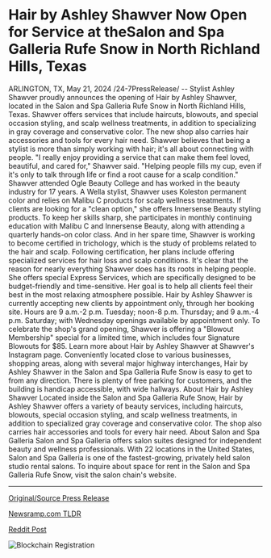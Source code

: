 # Hair by Ashley Shawver Now Open for Service at theSalon and Spa Galleria Rufe Snow in North Richland Hills, Texas

ARLINGTON, TX, May 21, 2024 /24-7PressRelease/ -- Stylist Ashley Shawver proudly announces the opening of Hair by Ashley Shawver, located in the Salon and Spa Galleria Rufe Snow in North Richland Hills, Texas. Shawver offers services that include haircuts, blowouts, and special occasion styling, and scalp wellness treatments, in addition to specializing in gray coverage and conservative color. The new shop also carries hair accessories and tools for every hair need.  Shawver believes that being a stylist is more than simply working with hair; it's all about connecting with people.  "I really enjoy providing a service that can make them feel loved, beautiful, and cared for," Shawver said. "Helping people fills my cup, even if it's only to talk through life or find a root cause for a scalp condition."  Shawver attended Ogle Beauty College and has worked in the beauty industry for 17 years. A Wella stylist, Shawver uses Koleston permanent color and relies on Malibu C products for scalp wellness treatments. If clients are looking for a "clean option," she offers Innersense Beauty styling products.  To keep her skills sharp, she participates in monthly continuing education with Malibu C and Innersense Beauty, along with attending a quarterly hands-on color class. And in her spare time, Shawver is working to become certified in trichology, which is the study of problems related to the hair and scalp. Following certification, her plans include offering specialized services for hair loss and scalp conditions.   It's clear that the reason for nearly everything Shawver does has its roots in helping people. She offers special Express Services, which are specifically designed to be budget-friendly and time-sensitive. Her goal is to help all clients feel their best in the most relaxing atmosphere possible.  Hair by Ashley Shawver is currently accepting new clients by appointment only, through her booking site. Hours are 9 a.m.-2 p.m. Tuesday; noon-8 p.m. Thursday; and 9 a.m.-4 p.m. Saturday; with Wednesday openings available by appointment only.   To celebrate the shop's grand opening, Shawver is offering a "Blowout Membership" special for a limited time, which includes four Signature Blowouts for $85. Learn more about Hair by Ashley Shawver at Shawver's Instagram page.  Conveniently located close to various businesses, shopping areas, along with several major highway interchanges, Hair by Ashley Shawver in the Salon and Spa Galleria Rufe Snow is easy to get to from any direction. There is plenty of free parking for customers, and the building is handicap accessible, with wide hallways.   About Hair by Ashley Shawver Located inside the Salon and Spa Galleria Rufe Snow, Hair by Ashley Shawver offers a variety of beauty services, including haircuts, blowouts, special occasion styling, and scalp wellness treatments, in addition to specialized gray coverage and conservative color. The shop also carries hair accessories and tools for every hair need.  About Salon and Spa Galleria Salon and Spa Galleria offers salon suites designed for independent beauty and wellness professionals. With 22 locations in the United States, Salon and Spa Galleria is one of the fastest-growing, privately held salon studio rental salons. To inquire about space for rent in the Salon and Spa Galleria Rufe Snow, visit the salon chain's website. 

---

[Original/Source Press Release](https://www.24-7pressrelease.com/press-release/510946/hair-by-ashley-shawver-now-open-for-service-at-thesalon-and-spa-galleria-rufe-snow-in-north-richland-hills-texas)
                    

[Newsramp.com TLDR](None) 



[Reddit Post](https://www.reddit.com/r/newsramp/comments/1cx1w7k/celebrated_stylist_ashley_shawver_opens_new_salon/) 



![Blockchain Registration](https://cdn.newsramp.app/24-7PressRelease/qrcode/245/21/cool2zrF.webp)